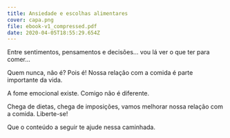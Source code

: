 ```yaml
---
title: Ansiedade e escolhas alimentares
cover: capa.png
file: ebook-v1_compressed.pdf
date: 2020-04-05T18:55:29.654Z
---
```

Entre sentimentos, pensamentos e decisões... vou lá ver o que ter para comer...

Quem nunca, não é? Pois é! Nossa relação com a comida é parte importante da vida.

A fome emocional existe. Comigo não é diferente.

Chega de dietas, chega de imposições, vamos melhorar nossa relação com a comida. Liberte-se!

Que o conteúdo a seguir te ajude nessa caminhada.